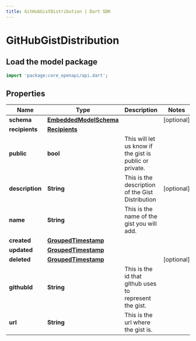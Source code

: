 ```yaml
---
title: GitHubGistDistribution | Dart SDK
---
```


# GitHubGistDistribution

## Load the model package
```dart
import 'package:core_openapi/api.dart';
```

## Properties
Name | Type | Description | Notes
------------ | ------------- | ------------- | -------------
**schema** | [**EmbeddedModelSchema**](EmbeddedModelSchema) |  | [optional] 
**recipients** | [**Recipients**](Recipients) |  | 
**public** | **bool** | This will let us know if the gist is public or private. | 
**description** | **String** | This is the description of the Gist Distribution | [optional] 
**name** | **String** | This is the name of the gist you will add. | 
**created** | [**GroupedTimestamp**](GroupedTimestamp) |  | 
**updated** | [**GroupedTimestamp**](GroupedTimestamp) |  | 
**deleted** | [**GroupedTimestamp**](GroupedTimestamp) |  | [optional] 
**githubId** | **String** | This is the id that github uses to represent the gist. | 
**url** | **String** | This is the url where the gist is. | 




